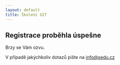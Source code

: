 ```yaml
---
layout: default
title: Školení GIT
---
```


## Registrace proběhla úspešne

Brzy se Vám ozvu.

V případě jakýchkoliv dotazů pište na <info@sedu.cz>


